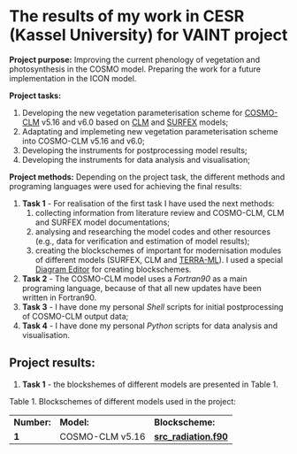 # The results of my work in CESR (Kassel University) for VAINT project

**Project purpose:** Improving the current phenology of vegetation and photosynthesis in the COSMO model. Preparing the work for a future implementation in the ICON model. 

**Project tasks:**
1. Developing the new vegetation parameterisation scheme for [COSMO-CLM][1] v5.16 and v6.0 based on [CLM][2] and [SURFEX][3] models;
2. Adaptating and implemeting new vegetation parameterisation scheme into COSMO-CLM v5.16 and v6.0;
3. Developing the instruments for postprocessing model results;
4. Developing the instruments for data analysis and visualisation; 

**Project methods:**
Depending on the project task, the different methods and programing languages were used for achieving the final results:
1. **Task 1** - For realisation of the first task I have used the next methods:
    1. collecting information from literature review and COSMO-CLM, CLM and SURFEX model documentations;
    2. analysing and researching the model codes and other resources (e.g., data for verification and estimation of model results);
    3. creating the blockschemes of important for modernisation modules of different models (SURFEX, CLM and [TERRA-ML][4]).  I used a special [Diagram Editor][4] for creating blockschemes. 
2. **Task 2** - The COSMO-CLM model uses a *Fortran90* as a main programing language, because of that all new updates have been written in Fortran90.
3. **Task 3** - I have done my personal *Shell* scripts for initial postprocessing of COSMO-CLM output data;
4. **Task 4** - I have done my personal *Python* scripts for data analysis and visualisation.


## Project results:

1. **Task 1** - the blockshemes of different models are presented in Table 1.

Table 1. Blockschemes of different models used in the project:
<table>
<tr>
<td><b>Number:</b></td>    
<td><b>Model:</b></td>
<td><b>Blockscheme:</b></td>
<tr>
    
<td><b>1</b></td>
<td>COSMO-CLM v5.16</td>
<td><a href="https://github.com/EvgenyChur/da_yandex_ru/blob/main/project_1.ipynb" target="_blank"><b>src_radiation.f90</b></a></td>      
<tr>    
</table>
<br/><br/>



[1]: https://www.cmcc.it/models/cosmo-clm-climate-limited-area-modelling-community
[2]: https://www.cesm.ucar.edu/models/cesm1.2/clm/CLM45_Tech_Note.pdf
[3]: https://www.umr-cnrm.fr/surfex/IMG/pdf/surfex_scidoc_v8.1.pdf
[4]: http://www.cosmo-model.org/content/model/documentation/core/default.htm
[5]: https://www.diagrameditor.com/
